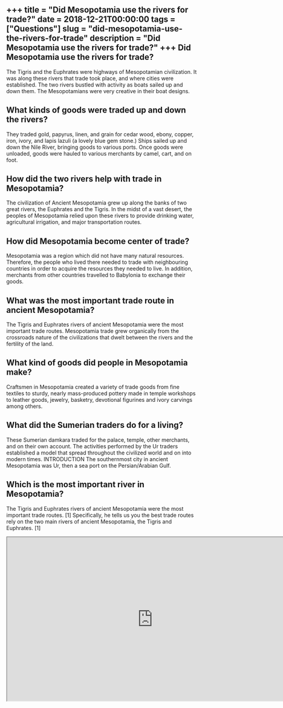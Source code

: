 +++
title = "Did Mesopotamia use the rivers for trade?"
date = 2018-12-21T00:00:00
tags = ["Questions"]
slug = "did-mesopotamia-use-the-rivers-for-trade"
description = "Did Mesopotamia use the rivers for trade?"
+++
Did Mesopotamia use the rivers for trade?
-----------------------------------------

The Tigris and the Euphrates were highways of Mesopotamian civilization. It was along these rivers that trade took place, and where cities were established. The two rivers bustled with activity as boats sailed up and down them. The Mesopotamians were very creative in their boat designs.

What kinds of goods were traded up and down the rivers?
-------------------------------------------------------

They traded gold, papyrus, linen, and grain for cedar wood, ebony, copper, iron, ivory, and lapis lazuli (a lovely blue gem stone.) Ships sailed up and down the Nile River, bringing goods to various ports. Once goods were unloaded, goods were hauled to various merchants by camel, cart, and on foot.

How did the two rivers help with trade in Mesopotamia?
------------------------------------------------------

The civilization of Ancient Mesopotamia grew up along the banks of two great rivers, the Euphrates and the Tigris. In the midst of a vast desert, the peoples of Mesopotamia relied upon these rivers to provide drinking water, agricultural irrigation, and major transportation routes.

How did Mesopotamia become center of trade?
-------------------------------------------

Mesopotamia was a region which did not have many natural resources. Therefore, the people who lived there needed to trade with neighbouring countries in order to acquire the resources they needed to live. In addition, merchants from other countries travelled to Babylonia to exchange their goods.

What was the most important trade route in ancient Mesopotamia?
---------------------------------------------------------------

The Tigris and Euphrates rivers of ancient Mesopotamia were the most important trade routes. Mesopotamia trade grew organically from the crossroads nature of the civilizations that dwelt between the rivers and the fertility of the land.

What kind of goods did people in Mesopotamia make?
--------------------------------------------------

Craftsmen in Mesopotamia created a variety of trade goods from fine textiles to sturdy, nearly mass-produced pottery made in temple workshops to leather goods, jewelry, basketry, devotional figurines and ivory carvings among others.

What did the Sumerian traders do for a living?
----------------------------------------------

These Sumerian damkara traded for the palace, temple, other merchants, and on their own account. The activities performed by the Ur traders established a model that spread throughout the civilized world and on into modern times. INTRODUCTION The southernmost city in ancient Mesopotamia was Ur, then a sea port on the Persian/Arabian Gulf.

Which is the most important river in Mesopotamia?
-------------------------------------------------

The Tigris and Euphrates rivers of ancient Mesopotamia were the most important trade routes. \[1\] Specifically, he tells us you the best trade routes rely on the two main rivers of ancient Mesopotamia, the Tigris and Euphrates. \[1\]

<iframe allow="accelerometer; autoplay; clipboard-write; encrypted-media; gyroscope; picture-in-picture" allowfullscreen="" class="__youtube_prefs__  epyt-is-override  no-lazyload" data-no-lazy="1" data-origheight="433" data-origwidth="770" data-skipgform_ajax_framebjll="" height="433" id="_ytid_52059" loading="lazy" src="https://www.youtube.com/embed/RR6NBv8HS10?enablejsapi=1&autoplay=0&cc_load_policy=0&cc_lang_pref=&iv_load_policy=1&loop=0&modestbranding=0&rel=1&fs=1&playsinline=0&autohide=2&theme=dark&color=red&controls=1&" title="YouTube player" width="770"></iframe>